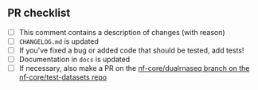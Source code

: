 <!--
# nf-core/dualrnaseq pull request

Many thanks for contributing to nf-core/dualrnaseq!

Please fill in the appropriate checklist below (delete whatever is not relevant).
These are the most common things requested on pull requests (PRs).

Remember that PRs should be made against the dev branch, unless you're preparing a pipeline release.

Learn more about contributing: [CONTRIBUTING.md](https://github.com/nf-core/dualrnaseq/tree/master/.github/CONTRIBUTING.md)
-->

## PR checklist

- [ ] This comment contains a description of changes (with reason)
- [ ] `CHANGELOG.md` is updated
- [ ] If you've fixed a bug or added code that should be tested, add tests!
- [ ] Documentation in `docs` is updated
- [ ] If necessary, also make a PR on the [nf-core/dualrnaseq branch on the nf-core/test-datasets repo](https://github.com/nf-core/test-datasets/pull/new/nf-core/dualrnaseq)
